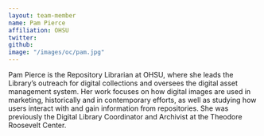 ```yaml
---
layout: team-member
name: Pam Pierce
affiliation: OHSU
twitter: 
github: 
image: "/images/oc/pam.jpg"
---
```


Pam Pierce is the Repository Librarian at OHSU, where she leads the Library’s outreach for digital collections and oversees the digital asset management system. Her work focuses on how digital images are used in marketing, historically and in contemporary efforts, as well as studying how users interact with and gain information from repositories. She was previously the Digital Library Coordinator and Archivist at the Theodore Roosevelt Center.

